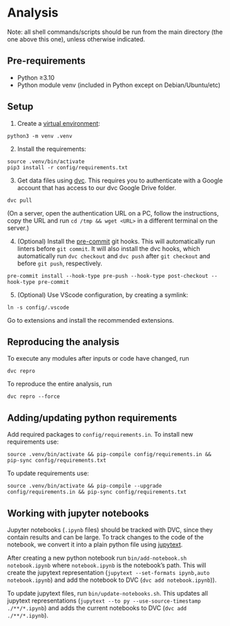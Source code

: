 # Analysis

Note: all shell commands/scripts should be run from the main directory (the one above this one), unless otherwise indicated.

## Pre-requirements

- Python ≥3.10
- Python module venv (included in Python except on Debian/Ubuntu/etc)

## Setup

<!-- 0. Fill in `config/.env.template` and save it as `.env` in the main directory -->

1. Create a [virtual environment](https://docs.python.org/3/library/venv.html):
```shell
python3 -m venv .venv
```

2. Install the requirements:
```shell
source .venv/bin/activate
pip3 install -r config/requirements.txt
```

3. Get data files using [dvc](https://dvc.org/). This requires you to authenticate with a Google account that has access to our dvc Google Drive folder.
```shell
dvc pull
```

(On a server, open the authentication URL on a PC, follow the instructions, copy the URL and run `cd /tmp && wget <URL>` in a different terminal on the server.)

4. (Optional) Install the [pre-commit](https://pre-commit.com/) git hooks. This will automatically run linters before `git commit`. It will also install the dvc hooks, which automatically run `dvc checkout` and `dvc push` after `git checkout` and before `git push`, respectively.
```shell
pre-commit install --hook-type pre-push --hook-type post-checkout --hook-type pre-commit
```

5. (Optional) Use VScode configuration, by creating a symlink:
```shell
ln -s config/.vscode
```

Go to extensions and install the recommended extensions.

## Reproducing the analysis

To execute any modules after inputs or code have changed, run
```
dvc repro
```

To reproduce the entire analysis, run
```
dvc repro --force
```

## Adding/updating python requirements

Add required packages to `config/requirements.in`. To install new requirements use:
```shell
source .venv/bin/activate && pip-compile config/requirements.in && pip-sync config/requirements.txt
```

To update requirements use:
```shell
source .venv/bin/activate && pip-compile --upgrade config/requirements.in && pip-sync config/requirements.txt
```

## Working with jupyter notebooks

Jupyter notebooks (`.ipynb` files) should be tracked with DVC, since they contain results and can be large. To track changes to the code of the notebook, we convert it into a plain python file using [jupytext](https://jupytext.readthedocs.io/).

After creating a new python notebook run `bin/add-notebook.sh notebook.ipynb` where `notebook.ipynb` is the notebook’s path.
This will create the jupytext representation (`jupytext --set-formats ipynb,auto notebook.ipynb`) and add the notebook to DVC (`dvc add notebook.ipynb`)).

To update jupytext files, run `bin/update-notebooks.sh`.
This updates all jupytext representations (`jupytext --to py --use-source-timestamp ./**/*.ipynb`) and adds the current notebooks to DVC (`dvc add ./**/*.ipynb`).

